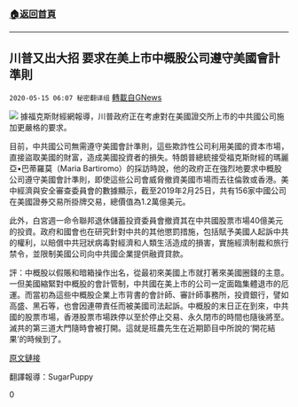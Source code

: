 ###  [:house:返回首頁](https://github.com/ourhimalayas/txt)
---

## 川普又出大招 要求在美上市中概股公司遵守美國會計準則
`2020-05-15 06:07 秘密翻译组` [轉載自GNews](https://gnews.org/zh-hant/203948/)

![](https://s3.amazonaws.com/gnews-media-offload/wp-content/uploads/2020/05/15060300/Picture-1-169.png)
據福克斯財經網報導，川普政府正在考慮對在美國證交所上市的中共國公司施加更嚴格的要求。

目前，中共國公司無需遵守美國會計準則，這些欺詐性公司利用美國的資本市場，直接盜取美國的財富，造成美國投資者的損失。特朗普總統接受福克斯財經的瑪麗亞•巴蒂羅莫（Maria Bartiromo）的採訪時說，他的政府正在強烈地要求中概股公司遵守美國會計準則，即使這些公司會威脅撤資美國市場而去往倫敦或香港。美中經濟與安全審查委員會的數據顯示，截至2019年2月25日，共有156家中國公司在美國證券交易所掛牌交易，總價值為1.2萬億美元。

此外，白宮週一命令聯邦退休儲蓄投資委員會撤資其在中共國股票市場40億美元的投資。政府和國會也在研究針對中共的其他懲罰措施，包括賦予美國人起訴中共的權利，以賠償中共冠狀病毒對經濟和人類生活造成的損害，實施經濟制裁和旅行禁令，並限制美國公司向中共國企業提供融資貸款。

評：中概股以假賬和暗箱操作出名，從最初來美國上市就打著來美國圈錢的主意。一但美國縮緊對中概股的會計管制，中共國在美上市的公司一定面臨集體退市的厄運。而當初為這些中概股企業上市背書的會計師、審計師事務所，投資銀行，譬如高盛、黑石等，也會因連帶責任而被美國司法起訴。中概股的末日正在到來，中共國的股票市場，香港股票市場跌停以至於停止交易、永久閉市的時間也隨後將至。滅共的第三道大門隨時會被打開。這就是班農先生在近期節目中所說的‘開花結果’的時候到了。

[原文鏈接](https://www.foxbusiness.com/markets/trump-eyes-crackdown-of-nyse-listed-chinese-companies)

翻譯報導：SugarPuppy

0
